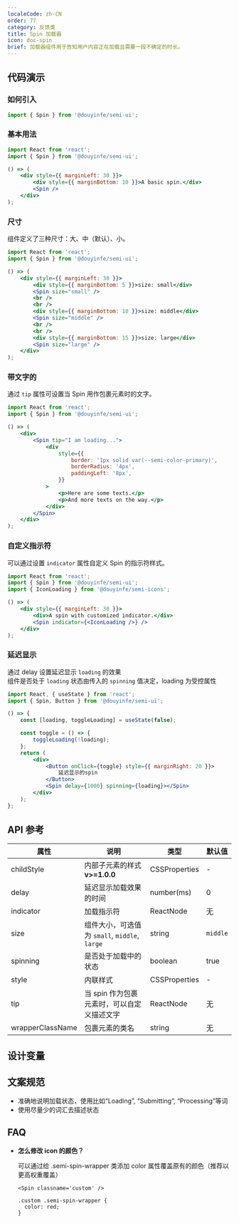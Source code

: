 ```yaml
---
localeCode: zh-CN
order: 77
category: 反馈类
title: Spin 加载器
icon: doc-spin
brief: 加载器组件用于告知用户内容正在加载且需要一段不确定的时长。
---
```


## 代码演示

### 如何引入

```jsx import
import { Spin } from '@douyinfe/semi-ui';
```

### 基本用法

```jsx live=true
import React from 'react';
import { Spin } from '@douyinfe/semi-ui';

() => (
    <div style={{ marginLeft: 30 }}>
        <div style={{ marginBottom: 10 }}>A basic spin.</div>
        <Spin />
    </div>
);
```

### 尺寸

组件定义了三种尺寸：大、中（默认）、小。

```jsx live=true
import React from 'react';
import { Spin } from '@douyinfe/semi-ui';

() => (
    <div style={{ marginLeft: 30 }}>
        <div style={{ marginBottom: 5 }}>size: small</div>
        <Spin size="small" />
        <br />
        <br />
        <div style={{ marginBottom: 10 }}>size: middle</div>
        <Spin size="middle" />
        <br />
        <br />
        <div style={{ marginBottom: 15 }}>size: large</div>
        <Spin size="large" />
    </div>
);
```

### 带文字的

通过 `tip` 属性可设置当 Spin 用作包裹元素时的文字。

```jsx live=true
import React from 'react';
import { Spin } from '@douyinfe/semi-ui';

() => (
    <div>
        <Spin tip="I am loading...">
            <div
                style={{
                    border: '1px solid var(--semi-color-primary)',
                    borderRadius: '4px',
                    paddingLeft: '8px',
                }}
            >
                <p>Here are some texts.</p>
                <p>And more texts on the way.</p>
            </div>
        </Spin>
    </div>
);
```

### 自定义指示符

可以通过设置 `indicator` 属性自定义 Spin 的指示符样式。

```jsx live=true
import React from 'react';
import { Spin } from '@douyinfe/semi-ui';
import { IconLoading } from '@douyinfe/semi-icons';

() => (
    <div style={{ marginLeft: 30 }}>
        <div>A spin with customized indicator.</div>
        <Spin indicator={<IconLoading />} />
    </div>
);
```

### 延迟显示

通过 delay 设置延迟显示 `loading` 的效果  
组件是否处于 `loading` 状态由传入的 `spinning` 值决定，loading 为受控属性

```jsx live=true hideInDSM
import React, { useState } from 'react';
import { Spin, Button } from '@douyinfe/semi-ui';

() => {
    const [loading, toggleLoading] = useState(false);

    const toggle = () => {
        toggleLoading(!loading);
    };
    return (
        <div>
            <Button onClick={toggle} style={{ marginRight: 20 }}>
                延迟显示的spin
            </Button>
            <Spin delay={1000} spinning={loading}></Spin>
        </div>
    );
};
```

## API 参考

| 属性             | 说明                                          | 类型       | 默认值   |
| ---------------- | --------------------------------------------- | ---------- | -------- |
| childStyle       | 内部子元素的样式 **v>=1.0.0**                 | CSSProperties     | -        |
| delay            | 延迟显示加载效果的时间                        | number(ms) | 0        |
| indicator        | 加载指示符                                    | ReactNode  | 无       |
| size             | 组件大小，可选值为 `small`, `middle`, `large` | string     | `middle` |
| spinning         | 是否处于加载中的状态                          | boolean    | true     |
| style            | 内联样式                                      | CSSProperties     | -        |
| tip              | 当 spin 作为包裹元素时，可以自定义描述文字    | ReactNode     | 无       |
| wrapperClassName | 包裹元素的类名                                | string     | 无       |

## 设计变量

<DesignToken/>

## 文案规范
- 准确地说明加载状态，使用比如“Loading”, “Submitting”, “Processing”等词
- 使用尽量少的词汇去描述状态

## FAQ

-   **怎么修改 icon 的颜色？**

    可以通过给 .semi-spin-wrapper 类添加 color 属性覆盖原有的颜色（推荐以更高权重覆盖）

    ```
    <Spin classname='custom' />
    
    .custom .semi-spin-wrapper {
      color: red;
    }
    ```
